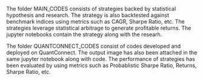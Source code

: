 The folder MAIN_CODES consists of strategies backed by statistical hypothesis and research. The strategy is also backtested against benchmark indices using metrics such as CAGR, Sharpe Ratio, etc. The strategies leverage statistical arbitrage to generate profitable returns. The jupyter notebooks contain the strategy along with the researh.

The folder QUANTCONNECT_CODES consist of codes developed and deployed on QuantConnect. The output image has also been attached in the same jupyter notebook along with code. The performance of strategies has been evaluated by using metrics such as Probablistic Sharpe Ratio, Returns, Sharpe Ratio, etc.
